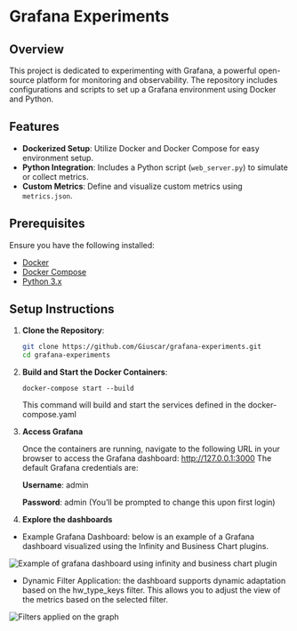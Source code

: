 # Grafana Experiments

## Overview

This project is dedicated to experimenting with Grafana, a powerful open-source platform for monitoring and observability. The repository includes configurations and scripts to set up a Grafana environment using Docker and Python.

## Features

- **Dockerized Setup**: Utilize Docker and Docker Compose for easy environment setup.
- **Python Integration**: Includes a Python script (`web_server.py`) to simulate or collect metrics.
- **Custom Metrics**: Define and visualize custom metrics using `metrics.json`.

## Prerequisites

Ensure you have the following installed:

- [Docker](https://www.docker.com/get-started)
- [Docker Compose](https://docs.docker.com/compose/install/)
- [Python 3.x](https://www.python.org/downloads/)

## Setup Instructions

1. **Clone the Repository**:
   
   ```bash
   git clone https://github.com/Giuscar/grafana-experiments.git
   cd grafana-experiments

2. **Build and Start the Docker Containers**:

    ```docker
   docker-compose start --build
    ```
    This command will build and start the services defined in the docker-compose.yaml


3. **Access Grafana**
   
   Once the containers are running, navigate to the following URL in your browser to access the Grafana dashboard:
   http://127.0.0.1:3000
   The default Grafana credentials are:
   
   **Username**: admin 

   **Password**: admin (You’ll be prompted to change this upon first login)


4. **Explore the dashboards**
- Example Grafana Dashboard: below is an example of a Grafana dashboard visualized using the Infinity and Business Chart plugins.

![Example of grafana dashboard using infinity and business chart plugin](./images/dashboard.png)
- Dynamic Filter Application: the dashboard supports dynamic adaptation based on the hw_type_keys filter. This allows you to adjust the view of the metrics based on the selected filter.

![Filters applied on the graph](./images/filter.png)
